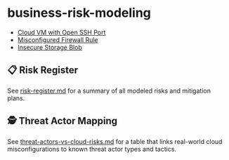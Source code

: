 # business-risk-modeling
- [Cloud VM with Open SSH Port](examples/cloud-vuln-risk.md)
- [Misconfigured Firewall Rule](examples/misconfigured-firewall.md)
- [Insecure Storage Blob](examples/insecure-storage-risk.md)
## 📋 Risk Register
See [risk-register.md](risk-register.md) for a summary of all modeled risks and mitigation plans.
## 🕵️ Threat Actor Mapping
See [threat-actors-vs-cloud-risks.md](threat-actors-vs-cloud-risks.md) for a table that links real-world cloud misconfigurations to known threat actor types and tactics.

